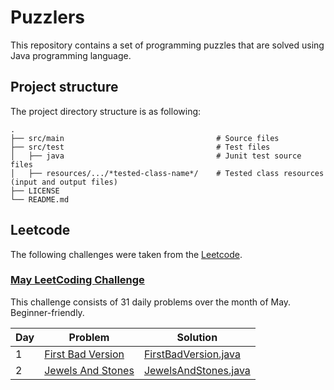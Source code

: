 # Puzzlers
This repository contains a set of programming puzzles that are solved using Java programming language.

## Project structure
The project directory structure is as following:

    .
    ├── src/main                                  # Source files
    ├── src/test                                  # Test files
    │   ├── java                                  # Junit test source files
    │   ├── resources/.../*tested-class-name*/    # Tested class resources (input and output files)
    ├── LICENSE
    └── README.md

## Leetcode
The following challenges were taken from the [Leetcode](https://leetcode.com/).

### [May LeetCoding Challenge](https://leetcode.com/explore/featured/card/may-leetcoding-challenge/)
This challenge consists of 31 daily problems over the month of May. Beginner-friendly.

| Day | Problem | Solution |
| --- | ------------- | --- |
| 1   | [First Bad Version](https://leetcode.com/explore/featured/card/may-leetcoding-challenge/534/week-1-may-1st-may-7th/3316/) | [FirstBadVersion.java](src/main/java/com/chizganov/puzzlers/leetcode/may/FirstBadVersion.java) |
| 2   | [Jewels And Stones](https://leetcode.com/explore/featured/card/may-leetcoding-challenge/534/week-1-may-1st-may-7th/3317/) | [JewelsAndStones.java](src/main/java/com/chizganov/puzzlers/leetcode/may/JewelsAndStones.java) |


